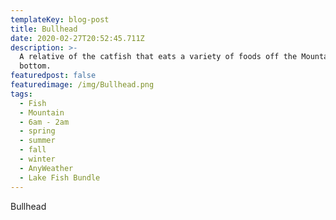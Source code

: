 ```yaml
---
templateKey: blog-post
title: Bullhead
date: 2020-02-27T20:52:45.711Z
description: >-
  A relative of the catfish that eats a variety of foods off the Mountain
  bottom.
featuredpost: false
featuredimage: /img/Bullhead.png
tags:
  - Fish
  - Mountain
  - 6am - 2am
  - spring
  - summer
  - fall
  - winter
  - AnyWeather
  - Lake Fish Bundle
---
```

Bullhead
